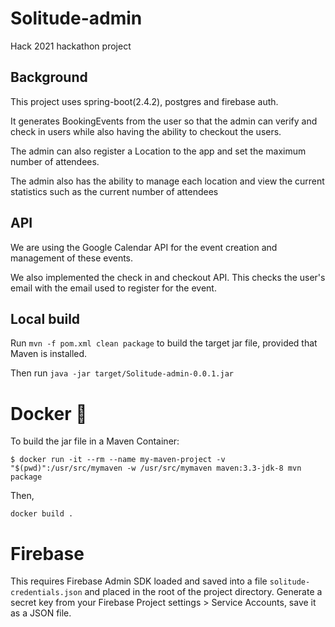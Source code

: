 # Solitude-admin
Hack 2021 hackathon project

## Background

This project uses spring-boot(2.4.2), postgres and firebase auth.

It generates BookingEvents from the user so that the admin can verify and check in users while also having the ability to checkout the users. 

The admin can also register a Location to the app and set the maximum number of attendees.

The admin also has the ability to manage each location and view the current statistics such as the current number of attendees

## API

We are using the Google Calendar API for the event creation and management of these events. 

We also implemented the check in and checkout API. This checks the user's email with the email used to register for the event. 

## Local build

Run `mvn -f pom.xml clean package` to build the target jar file, provided that Maven is installed.

Then run `java -jar target/Solitude-admin-0.0.1.jar`

# Docker :whale:

To build the jar file in a Maven Container:

`$ docker run -it --rm --name my-maven-project -v "$(pwd)":/usr/src/mymaven -w /usr/src/mymaven maven:3.3-jdk-8 mvn package`

Then,

`docker build .`

# Firebase

This requires Firebase Admin SDK loaded and saved into a file `solitude-credentials.json` and placed in the root of the project directory. Generate a secret key from your Firebase Project settings > Service Accounts, save it as a JSON file.